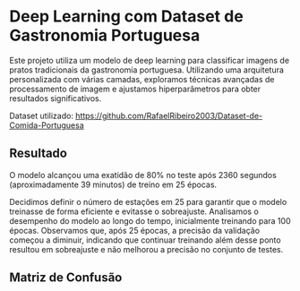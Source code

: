 # Deep Learning com Dataset de Gastronomia Portuguesa
Este projeto utiliza um modelo de deep learning para classificar imagens de pratos tradicionais da gastronomia portuguesa. Utilizando uma arquitetura personalizada com várias camadas, exploramos técnicas avançadas de processamento de imagem e ajustamos hiperparâmetros para obter resultados significativos.

Dataset utilizado: https://github.com/RafaelRibeiro2003/Dataset-de-Comida-Portuguesa

## Resultado
O modelo alcançou uma exatidão de 80% no teste após 2360 segundos (aproximadamente 39 minutos) de treino em 25 épocas.
<p> Decidimos definir o número de estações em 25 para garantir que o modelo treinasse de forma eficiente e evitasse o sobreajuste. Analisamos o desempenho do modelo ao longo do tempo, inicialmente treinando para 100 épocas. Observamos que, após 25 épocas, a precisão da validação começou a diminuir, indicando que continuar treinando além desse ponto resultou em sobreajuste e não melhorou a precisão no conjunto de testes. </p>

## 

## Matriz de Confusão
